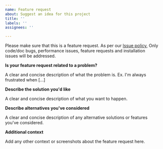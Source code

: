 ```yaml
---
name: Feature request
about: Suggest an idea for this project
title: ''
labels: ''
assignees: ''

---
```


Please make sure that this is a feature request. As per our [Issue policy](https://github.com/schissmantics/yolo-tf2#issue-policy), Only code/doc bugs, performance issues, feature requests and installation issues will be addressed.

**Is your feature request related to a problem?** 

A clear and concise description of what the problem is. Ex. I'm always frustrated when [...]

**Describe the solution you'd like**

A clear and concise description of what you want to happen.

**Describe alternatives you've considered**

A clear and concise description of any alternative solutions or features you've considered.

**Additional context**

Add any other context or screenshots about the feature request here.
